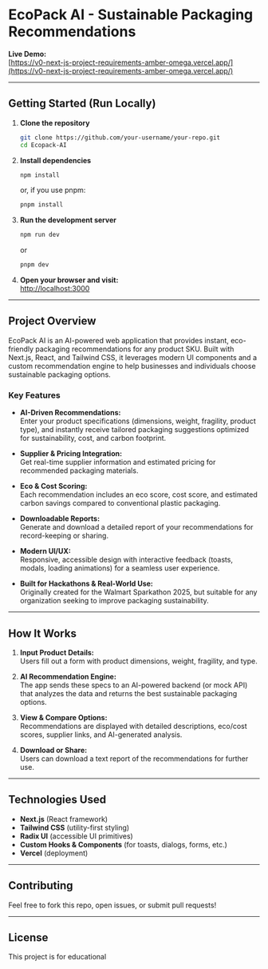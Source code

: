 # EcoPack AI - Sustainable Packaging Recommendations

**Live Demo:**  
[https://v0-next-js-project-requirements-amber-omega.vercel.app/](https://v0-next-js-project-requirements-amber-omega.vercel.app/)

---

## Getting Started (Run Locally)

1. **Clone the repository**
   ```sh
   git clone https://github.com/your-username/your-repo.git
   cd Ecopack-AI
   ```

2. **Install dependencies**
   ```sh
   npm install
   ```
   or, if you use pnpm:
   ```sh
   pnpm install
   ```

3. **Run the development server**
   ```sh
   npm run dev
   ```
   or
   ```sh
   pnpm dev
   ```

4. **Open your browser and visit:**  
   [http://localhost:3000](http://localhost:3000)

---

## Project Overview

EcoPack AI is an AI-powered web application that provides instant, eco-friendly packaging recommendations for any product SKU. Built with Next.js, React, and Tailwind CSS, it leverages modern UI components and a custom recommendation engine to help businesses and individuals choose sustainable packaging options.

### Key Features

- **AI-Driven Recommendations:**  
  Enter your product specifications (dimensions, weight, fragility, product type), and instantly receive tailored packaging suggestions optimized for sustainability, cost, and carbon footprint.

- **Supplier & Pricing Integration:**  
  Get real-time supplier information and estimated pricing for recommended packaging materials.

- **Eco & Cost Scoring:**  
  Each recommendation includes an eco score, cost score, and estimated carbon savings compared to conventional plastic packaging.

- **Downloadable Reports:**  
  Generate and download a detailed report of your recommendations for record-keeping or sharing.

- **Modern UI/UX:**  
  Responsive, accessible design with interactive feedback (toasts, modals, loading animations) for a seamless user experience.

- **Built for Hackathons & Real-World Use:**  
  Originally created for the Walmart Sparkathon 2025, but suitable for any organization seeking to improve packaging sustainability.

---

## How It Works

1. **Input Product Details:**  
   Users fill out a form with product dimensions, weight, fragility, and type.

2. **AI Recommendation Engine:**  
   The app sends these specs to an AI-powered backend (or mock API) that analyzes the data and returns the best sustainable packaging options.

3. **View & Compare Options:**  
   Recommendations are displayed with detailed descriptions, eco/cost scores, supplier links, and AI-generated analysis.

4. **Download or Share:**  
   Users can download a text report of the recommendations for further use.

---

## Technologies Used

- **Next.js** (React framework)
- **Tailwind CSS** (utility-first styling)
- **Radix UI** (accessible UI primitives)
- **Custom Hooks & Components** (for toasts, dialogs, forms, etc.)
- **Vercel** (deployment)

---

## Contributing

Feel free to fork this repo, open issues, or submit pull requests!

---

## License

This project is for educational